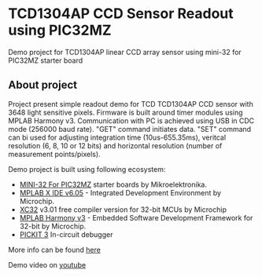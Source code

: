 # TCD1304AP CCD Sensor Readout using PIC32MZ
 Demo project for TCD1304AP linear CCD array sensor using mini-32 for PIC32MZ starter board
## About project

Project present simple readout demo for TCD TCD1304AP CCD sensor with 3648 light sensitive pixels. Firmware is built around timer modules using MPLAB Harmony v3. Communication with PC is achieved using USB in CDC mode (256000 baud rate). "GET" command initiates data. "SET" command can bi used for adjusting integration time (10us-655.35ms), veritcal resolution (6, 8, 10 or 12 bits) and horizontal resolution (number of measurement points/pixels).

Demo project is built using following ecosystem:

 - [MINI-32 For PIC32MZ](https://www.mikroe.com/mini-32-for-pic32mz) starter boards by Mikroelektronika.
 - [MPLAB X IDE v6.05](https://www.microchip.com/en-us/tools-resources/develop/mplab-x-ide) - Integrated Development Environment by Microchip.
 - [XC32](https://www.microchip.com/en-us/tools-resources/develop/mplab-xc-compilers) v3.01 free compiler version for 32-bit MCUs by Microchip
 - [MPLAB Harmony v3](https://www.microchip.com/en-us/tools-resources/configure/mplab-harmony) - Embedded Software Development Framework for 32-bit by Microchip.
 - [PICKIT 3](https://www.microchip.com/en-us/development-tool/PG164130) In-circuit debugger

More info can be found [here](https://www.optolab.ftn.uns.ac.rs/index.php/education/project-base/287-tcd1304ap-ccd-sensor)

Demo video on [youtube](https://www.youtube.com/watch?v=OAiTZGIGcTI) 
